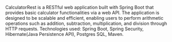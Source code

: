 CalculatorRest is a RESTful web application built with Spring Boot that provides basic calculator functionalities via a web API.
The application is designed to be scalable and efficient, enabling users to perform arithmetic operations such as addition, subtraction, multiplication, and division through HTTP requests.
Technologies used: Spring Boot, Spring Security, Hibernate(Java Persistence API), Postgres SQL, Maven.
